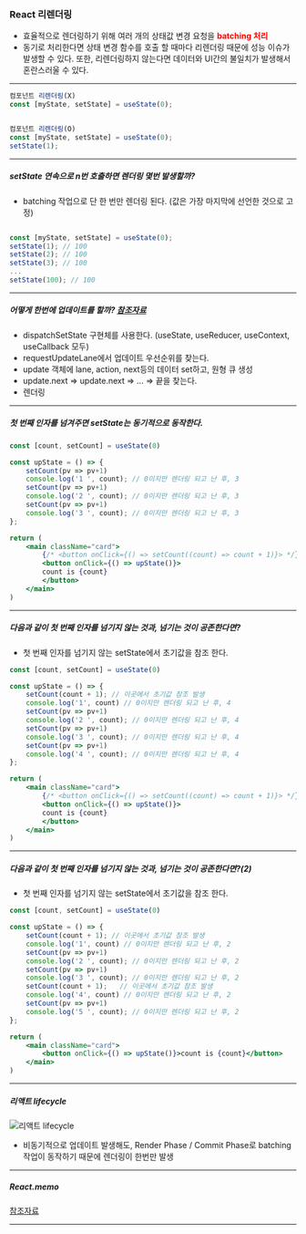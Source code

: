 ### React 리렌더링
- 효율적으로 렌더링하기 위해 여러 개의 상태값 변경 요청을 <span style='font-weight:bold; color:red;'>batching 처리</span>
- 동기로 처리한다면 상태 변경 함수를 호출 할 때마다 리렌더링 때문에 성능 이슈가 발생할 수 있다. 또한, 리렌더링하지 않는다면 데이터와 UI간의 불일치가 발생해서 혼란스러울 수 있다.

---

```jsx
컴포넌트 리렌더링(X)
const [myState, setState] = useState(0);


컴포넌트 리렌더링(O)
const [myState, setState] = useState(0);
setState(1);
```

---

##### setState 연속으로 n번 호출하면 렌더링 몇번 발생할까?
* batching 작업으로 단 한 번만 렌더링 된다. (값은 가장 마지막에 선언한 것으로 고정)
```jsx

const [myState, setState] = useState(0);
setState(1); // 100
setState(2); // 100
setState(3); // 100
...
setState(100); // 100
```

---

##### 어떻게 한번에 업데이트를 할까? [참조자료](https://joong-sunny.github.io/react/react1/#%EF%B8%8F%EA%BC%AC%EB%A6%AC%EC%A7%88%EB%AC%B87-%EA%B7%B8-%EA%B3%BC%EC%A0%95%EC%9D%84-%EC%9E%90%EC%84%B8%ED%9E%88-%EB%93%A4%EC%96%B4%EB%B3%B4%EA%B3%A0%EC%8B%B6%EC%8A%B5%EB%8B%88%EB%8B%A4%EB%A7%8C)
- dispatchSetState 구현체를 사용한다. (useState, useReducer, useContext, useCallback 모두)
- requestUpdateLane에서 업데이트 우선순위를 찾는다.
- update 객체에 lane, action, next등의 데이터 set하고, 원형 큐 생성
- update.next => update.next => ... => 끝을 찾는다.
- 렌더링



---

##### 첫 번째 인자를 넘겨주면 setState는 동기적으로 동작한다.

```jsx
const [count, setCount] = useState(0)

const upState = () => {
    setCount(pv => pv+1)
    console.log('1 ', count); // 0이지만 렌더링 되고 난 후, 3
    setCount(pv => pv+1)
    console.log('2 ', count); // 0이지만 렌더링 되고 난 후, 3
    setCount(pv => pv+1)
    console.log('3 ', count); // 0이지만 렌더링 되고 난 후, 3
};

return (
    <main className="card">
        {/* <button onClick={() => setCount((count) => count + 1)}> */}
        <button onClick={() => upState()}>
        count is {count}
        </button>
    </main>
)
```

---

##### 다음과 같이 첫 번째 인자를 넘기지 않는 것과, 넘기는 것이 공존한다면?
- 첫 번째 인자를 넘기지 않는 setState에서 초기값을 참조 한다.

```jsx
const [count, setCount] = useState(0)

const upState = () => {
    setCount(count + 1); // 이곳에서 초기값 참조 발생
    console.log('1', count) // 0이지만 렌더링 되고 난 후, 4
    setCount(pv => pv+1)
    console.log('2 ', count); // 0이지만 렌더링 되고 난 후, 4
    setCount(pv => pv+1)
    console.log('3 ', count); // 0이지만 렌더링 되고 난 후, 4
    setCount(pv => pv+1)
    console.log('4 ', count); // 0이지만 렌더링 되고 난 후, 4
};

return (
    <main className="card">
        {/* <button onClick={() => setCount((count) => count + 1)}> */}
        <button onClick={() => upState()}>
        count is {count}
        </button>
    </main>
)
```

---


##### 다음과 같이 첫 번째 인자를 넘기지 않는 것과, 넘기는 것이 공존한다면?(2)
- 첫 번째 인자를 넘기지 않는 setState에서 초기값을 참조 한다.
```jsx
const [count, setCount] = useState(0)

const upState = () => {
    setCount(count + 1); // 이곳에서 초기값 참조 발생
    console.log('1', count) // 0이지만 렌더링 되고 난 후, 2
    setCount(pv => pv+1)
    console.log('2 ', count); // 0이지만 렌더링 되고 난 후, 2
    setCount(pv => pv+1)
    console.log('3 ', count); // 0이지만 렌더링 되고 난 후, 2
    setCount(count + 1);   // 이곳에서 초기값 참조 발생
    console.log('4', count) // 0이지만 렌더링 되고 난 후, 2
    setCount(pv => pv+1)
    console.log('5 ', count); // 0이지만 렌더링 되고 난 후, 2
};

return (
    <main className="card">
        <button onClick={() => upState()}>count is {count}</button>
    </main>
)
```


--- 

##### 리액트 lifecycle

![리액트 lifecycle](https://user-images.githubusercontent.com/63194662/224787806-16a59a38-7a59-4d83-ba12-830d0460cd1a.png)

- 비동기적으로 업데이트 발생해도, Render Phase / Commit Phase로 batching 작업이 동작하기 때문에 렌더링이 한번만 발생


---

##### React.memo 

[참조자료](https://ssocoit.tistory.com/260)

---